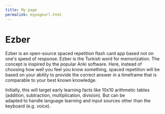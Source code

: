 ```yaml
---
title: My page
permalink: mypageurl.html
---
```


# Ezber

Ezber is an open-source spaced repetition flash card app based not on  
one's speed of response. Ezber is the Turkish word for memorization. The 
concept is inspired by the popular Anki software. Here, instead of  
choosing how well you feel you know something, spaced repetition will be  
based on your ability to provide the correct answer in a timeframe that 
is comparable to your best known knowledge.

Initially, this will target early learning facts like 10x10 arithmetic 
tables (addition, subtraction, multiplication, division). But can be  
adapted to handle language learning and input sources other than the 
keyboard (e.g. voice).
